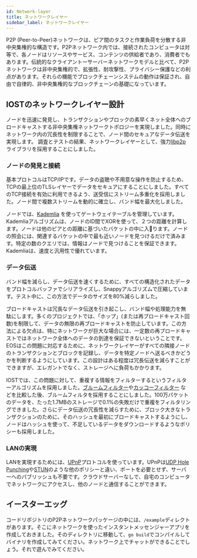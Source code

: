 ```yaml
---
id: Network-layer
title: ネットワークレイヤー
sidebar_label: ネットワークレイヤー
---
```


P2P (Peer-to-Peer)ネットワークは、ピア間のタスクと作業負荷を分散する非中央集権的な構造です。P2Pネットワーク内では、接続されたコンピュータは対等で、各ノードはリソースやサービス、コンテンツの供給者であり、消費者でもあります。伝統的なクライアントーサーバーネットワークモデルと比べて、P2Pネットワークは非中央集権的で、拡張性、耐攻撃性、プライバシー保護などの利点があります。それらの機能でブロックチェーンシステムの動作は保証され、自由で自律的、非中央集権的なブロックチェーンの基礎になっています。

## IOSTのネットワークレイヤー設計

ノードを迅速に発見し、トランザクションやブロックの素早くネット全体へのブロードキャストする非中央集権ネットワークトポロジーを実現しました。同時にネットワーク内の冗長性を制限することで、ノード間のセキュアなデータ伝送を実現します。
調査とテストの結果、ネットワークレイヤーとして、強力[libp2p](https://github.com/libp2p/go-libp2p) ライブラリを採用することにしました。

### ノードの発見と接続

基本プロトコルはTCP/IPです。データの盗聴や不用意な操作を防止するため、TCPの最上位のTLSレイヤーでデータをセキュアにすることにしました。すべてのTCP接続を有効に利用できるよう、送受信にストリーム多重化を採用しました。ノード間で複数ストリームを動的に確立し、バンド幅を最大化しました。

ノードでは、[Kademlia](https://en.wikipedia.org/wiki/Kademlia) を使ってゲートウェイテーブルを管理しています。Kademliaアルゴリズムは、ノードのID間でXORを使って、２つの距離を計算します。ノードは他のピアとの距離に基づいたバケットの中に入ります。ノードの照会には、関連するバケットの中で最も近いノードを見つけるだけで済みます。特定の数のクエリでは、情報はノードで見つけることを保証できます。Kademliaは、速度と汎用性で優れています。

### データ伝送

バンド幅を減らし、データ伝送を速くするために、すべての構造化されたデータをプロトコルバッファでシリアライズし、Snappyアルゴリズムで圧縮しています。テスト中に、この方法でデータのサイズを80%減らしました。

ブロードキャストは冗長なデータ伝送を引き起こし、バンド幅や処理能力を無駄にします。多くのプロジェクトでは、「ホップ」(または再ブロードキャスト回数)を制限して、データの無限の再ブロードキャストを防止しています。この方法による欠点は、特にネットワークが巨大な場合には、一定数の再ブロードキャストではネットワーク全体へのデータの到達を保証できないということです。EOSはこの問題に対応するために、ネットワークレイヤーがすべての隣接ノードのトランザクションとブロックを記録し、データを特定ノードへ送るべきかどうかを判断するようにしています。この設計はある程度は冗長伝送を減らすことができますが、エレガントでなく、ストレージへに負荷もかかります。

IOSTでは、この問題に対して、重複する情報をフィルターするというフィルターアルゴリズムを採用しました。[ブルームフィルター](https://en.wikipedia.org/wiki/Bloom_filter)や[カッコーフィルター](https://brilliant.org/wiki/cuckoo-filter/) などを比較した後、ブルームフィルタを採用することにしました。100万パケットのデータを、たった1.7MBのストレージで0.1%の失敗だけで重複をフィルタリングできました。さらにデータ伝送の冗長性を減らすために、ブロック大きなトランザクションのために、そのハッシュを最初にブロードキャストするようにし、ノードはハッシュを使って、不足しているデータをダウンロードするようなポリシーも採用しました。

### LANの実現

LANを実現するためには、[UPnP](https://en.wikipedia.org/wiki/Universal_Plug_and_Play)プロトコルを使っています。UPnPは[UDP Hole Punching](https://en.wikipedia.org/wiki/UDP_hole_punching)や[STUN](https://en.wikipedia.org/wiki/STUN)のような他のポリシーと違い、ポートを必要とせず、サーバーへのパブリッシュも不要です。クラウドサーバーなしで、自宅のコンピュータでネットワークにアクセスし、他のノードと通信することができます。

## イースターエッグ

コードリポジトリのP2Pネットワークパッケージの中には、`/example`ディレクトがあります。そこにネットワークを使ったインスタントメッセンジャーアプリを作成しておきました。そのディレクトリに移動して、`go build`でコンパイルしてバイナリを作成してみてください。ネットワーク上でチャットができることでしょう。それで遊んでみてください。
